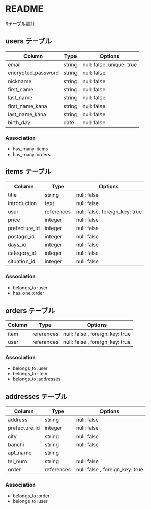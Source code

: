 # README

#テーブル設計

## users テーブル

| Column             | Type   | Options                   |
| ------------------ | ------ | ------------------------- |
| email              | string | null: false, unique: true |
| encrypted_password | string | null: false               |
| nickname           | string | null: false               |
| first_name         | string | null: false               |      
| last_name          | string | null: false               |
| first_name_kana    | string | null: false               |
| last_name_kana     | string | null: false               |
| birth_day          | date   | null: false               |

### Association

 - has_many :items
 - has_many :orders

## items テーブル

| Column             | Type        | Options                         |
| ------------------ | ----------- | ------------------------------- |
| title              | string      | null: false                     |
| introduction       | text        | null: false                     |
| user               | references  | null: false, foreign_key: true  |
| price              | integer     | null: false                     |
| prefecture_id      | integer     | null: false                     |
| postage_id         | integer     | null: false                     |
| days_id            | integer     | null: false                     |
| category_id        | integer     | null: false                     |
| situation_id       | integer     | null: false                     |



### Association

 - belongs_to :user
 - has_one :order

## orders テーブル

| Column    | Type       | Options                         |
| --------- | ---------- | ------------------------------- |
| item      | references | null: false , foreign_key: true |
| user      | references | null: false , foreign_key: true |

### Association

 - belongs_to :user
 - belongs_to :item
 - belongs_to :addresses

## addresses テーブル

| Column        | Type       | Options                         |
| ------------- | ---------- | ------------------------------- |
| address       | string     | null: false                     |
| prefecture_id | integer    | null: false                     |
| city          | string     | null: false                     |
| banchi        | string     | null: false                     |
| apt_name      | string     |                                 |
| tel_num       | string     | null: false                     |
| order         | references | null: false , foreign_key: true |

### Association

 - belongs_to :order
 - belongs_to :user